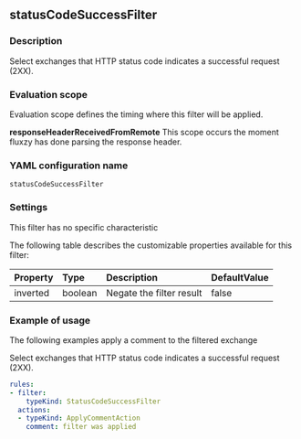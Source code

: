 ## statusCodeSuccessFilter

### Description

Select exchanges that HTTP status code indicates a successful request (2XX).

### Evaluation scope

Evaluation scope defines the timing where this filter will be applied. 

**responseHeaderReceivedFromRemote** This scope occurs the moment fluxzy has done parsing the response header.

### YAML configuration name

    statusCodeSuccessFilter

### Settings

This filter has no specific characteristic

The following table describes the customizable properties available for this filter: 

| Property | Type | Description | DefaultValue |
| :------- | :------- | :------- | -------- |
| inverted | boolean | Negate the filter result | false |

### Example of usage

The following examples apply a comment to the filtered exchange

Select exchanges that HTTP status code indicates a successful request (2XX).

```yaml
rules:
- filter:
    typeKind: StatusCodeSuccessFilter
  actions:
  - typeKind: ApplyCommentAction
    comment: filter was applied
```




